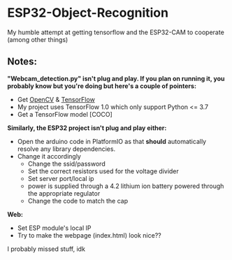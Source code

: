 # ESP32-Object-Recognition
My humble attempt at getting tensorflow and the ESP32-CAM to cooperate (among other things)

## Notes:
**"Webcam_detection.py" isn't plug and play. If you plan on running it, you probably know but you're doing but here's a couple of pointers:**
  * Get [OpenCV](https://www.lfd.uci.edu/~gohlke/pythonlibs/) & [TensorFlow](https://github.com/tensorflow/models/blob/master/research/object_detection/g3doc/tf1_detection_zoo.md)
  * My project uses TensorFlow 1.0 which only support Python <= 3.7
  * Get a TensorFlow model [COCO]


**Similarly, the ESP32 project isn't plug and play either:**
  * Open the arduino code in PlatformIO as that **should** automatically resolve any library dependencies.
  * Change it accordingly
    * Change the ssid/password
    * Set the correct resistors used for the voltage divider
    * Set server port/local ip
    * power is supplied through a 4.2 lithium ion battery powered through the appropriate regulator
    * Change the code to match the cap


**Web:**
  * Set ESP module's local IP
  * Try to make the webpage (index.html) look nice??

I probably missed stuff, idk
